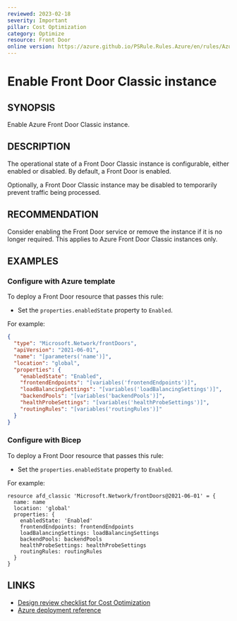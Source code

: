 ```yaml
---
reviewed: 2023-02-18
severity: Important
pillar: Cost Optimization
category: Optimize
resource: Front Door
online version: https://azure.github.io/PSRule.Rules.Azure/en/rules/Azure.FrontDoor.State/
---
```


# Enable Front Door Classic instance

## SYNOPSIS

Enable Azure Front Door Classic instance.

## DESCRIPTION

The operational state of a Front Door Classic instance is configurable, either enabled or disabled.
By default, a Front Door is enabled.

Optionally, a Front Door Classic instance may be disabled to temporarily prevent traffic being processed.

## RECOMMENDATION

Consider enabling the Front Door service or remove the instance if it is no longer required.
This applies to Azure Front Door Classic instances only.

## EXAMPLES

### Configure with Azure template

To deploy a Front Door resource that passes this rule:

- Set the `properties.enabledState` property to `Enabled`.

For example:

```json
{
  "type": "Microsoft.Network/frontDoors",
  "apiVersion": "2021-06-01",
  "name": "[parameters('name')]",
  "location": "global",
  "properties": {
    "enabledState": "Enabled",
    "frontendEndpoints": "[variables('frontendEndpoints')]",
    "loadBalancingSettings": "[variables('loadBalancingSettings')]",
    "backendPools": "[variables('backendPools')]",
    "healthProbeSettings": "[variables('healthProbeSettings')]",
    "routingRules": "[variables('routingRules')]"
  }
}
```

### Configure with Bicep

To deploy a Front Door resource that passes this rule:

- Set the `properties.enabledState` property to `Enabled`.

For example:

```bicep
resource afd_classic 'Microsoft.Network/frontDoors@2021-06-01' = {
  name: name
  location: 'global'
  properties: {
    enabledState: 'Enabled'
    frontendEndpoints: frontendEndpoints
    loadBalancingSettings: loadBalancingSettings
    backendPools: backendPools
    healthProbeSettings: healthProbeSettings
    routingRules: routingRules
  }
}
```

## LINKS

- [Design review checklist for Cost Optimization](https://learn.microsoft.com/azure/well-architected/cost-optimization/checklist)
- [Azure deployment reference](https://learn.microsoft.com/azure/templates/microsoft.network/frontdoors)
